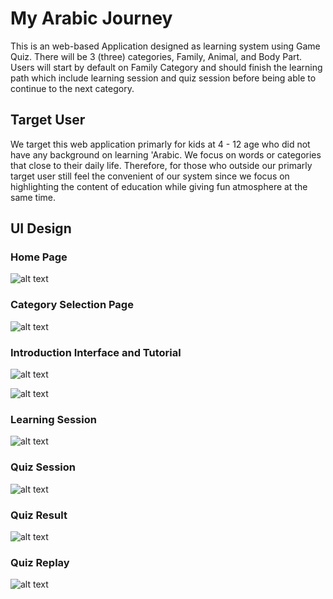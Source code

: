 # My Arabic Journey

This is an web-based Application designed as learning system using Game Quiz. There will be 3 (three) categories, Family, Animal, and Body Part. Users will start
by default on Family Category and should finish the learning path which include learning session and quiz session before being able to continue to the next
category. 

## Target User

We target this web application primarly for kids at 4 - 12 age who did not have any background on learning 'Arabic. We focus on words or categories that close to 
their daily life. Therefore, for those who outside our primarly target user still feel the convenient of our system since we focus on highlighting the content 
of education while giving fun atmosphere at the same time.

## UI Design

### Home Page
![alt text](https://github.com/Pieter-T-211401015/ArabicJourney/blob/df5b98886199ef427f83b176263b4bdaffbfe2ff/Screenshot%20UI/Screenshot%20(1).png)

### Category Selection Page
![alt text](https://github.com/Pieter-T-211401015/ArabicJourney/blob/df5b98886199ef427f83b176263b4bdaffbfe2ff/Screenshot%20UI/Screenshot%20(2).png)

### Introduction Interface and Tutorial
![alt text](https://github.com/Pieter-T-211401015/ArabicJourney/blob/df5b98886199ef427f83b176263b4bdaffbfe2ff/Screenshot%20UI/Screenshot%20(3).png)

![alt text](https://github.com/Pieter-T-211401015/ArabicJourney/blob/df5b98886199ef427f83b176263b4bdaffbfe2ff/Screenshot%20UI/Screenshot%20(4).png)

### Learning Session
![alt text](https://github.com/Pieter-T-211401015/ArabicJourney/blob/df5b98886199ef427f83b176263b4bdaffbfe2ff/Screenshot%20UI/Screenshot%20(5).png)

### Quiz Session
![alt text](https://github.com/Pieter-T-211401015/ArabicJourney/blob/df5b98886199ef427f83b176263b4bdaffbfe2ff/Screenshot%20UI/Screenshot%20(6).png)

### Quiz Result
![alt text](https://github.com/Pieter-T-211401015/ArabicJourney/blob/df5b98886199ef427f83b176263b4bdaffbfe2ff/Screenshot%20UI/Screenshot%20(7).png)

### Quiz Replay
![alt text](https://github.com/Pieter-T-211401015/ArabicJourney/blob/df5b98886199ef427f83b176263b4bdaffbfe2ff/Screenshot%20UI/Screenshot%20(8).png)

